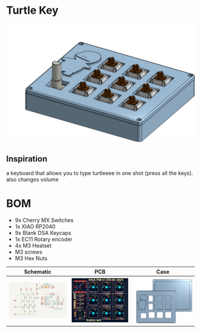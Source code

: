# Turtle Key
<img src=images/turtlekey.png/><br>
## Inspiration
a keyboard that allows you to type turtleeee in one shot (press all the keys). also changes volume

# BOM
- 9x Cherry MX Switches
- 1x XIAO RP2040
- 9x Blank DSA Keycaps
- 1x EC11 Rotary encoder
- 4x M3 Heatset
- M3 screws
- M3 Hex Nuts

Schematic            |  PCB         |   Case
:-------------------------:|:-------------------------:|:-------------------------:|
<img src=images/schematic.png/>    |  <img src=images/PCB.png/>  | <img src=images/case.png/>
